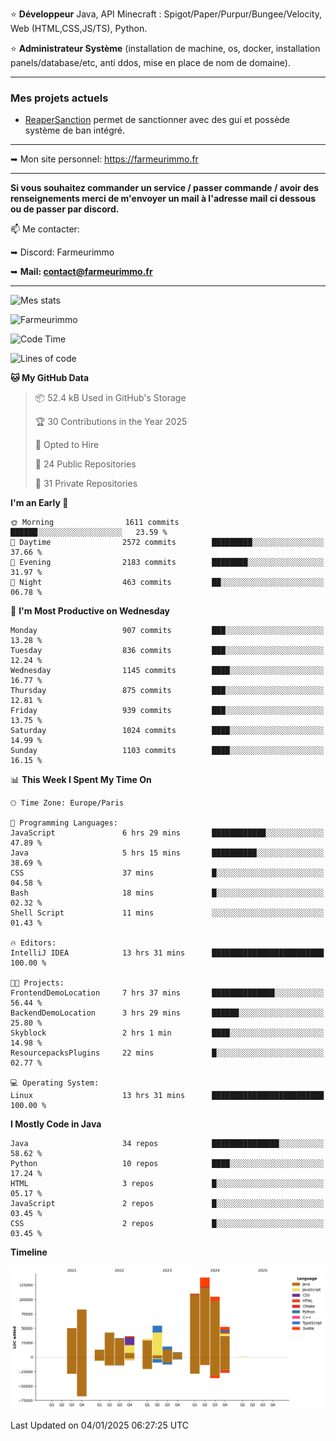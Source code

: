 ⭐ **Développeur** Java, API Minecraft : Spigot/Paper/Purpur/Bungee/Velocity, Web (HTML,CSS,JS/TS), Python.

⭐ **Administrateur Système** (installation de machine, os, docker, installation panels/database/etc, anti ddos, mise en place de nom de domaine).

---

### Mes projets actuels
- [ReaperSanction](https://www.spigotmc.org/resources/reapersanction.89580/) permet de sanctionner avec des gui et possède système de ban intégré.

---

➥ Mon site personnel: https://farmeurimmo.fr

---

**Si vous souhaitez commander un service / passer commande / avoir des renseignements merci de m'envoyer un mail à l'adresse mail ci dessous ou de passer par discord.**

📫 Me contacter:
 
   ➥ Discord: Farmeurimmo
   
   ➥ **Mail: contact@farmeurimmo.fr**

---

![Mes stats](https://github-readme-stats.farmeurimmo.fr/api?username=Farmeurimmo&count_private=true&show_icons=true&theme=radical)

<img src="https://komarev.com/ghpvc/?username=Farmeurimmo" alt="Farmeurimmo" />

<!--START_SECTION:waka-->
![Code Time](http://img.shields.io/badge/Code%20Time-1%2C746%20hrs%2022%20mins-blue)

![Lines of code](https://img.shields.io/badge/From%20Hello%20World%20I%27ve%20Written-776.9%20thousand%20lines%20of%20code-blue)

**🐱 My GitHub Data** 

> 📦 52.4 kB Used in GitHub's Storage 
 > 
> 🏆 30 Contributions in the Year 2025
 > 
> 💼 Opted to Hire
 > 
> 📜 24 Public Repositories 
 > 
> 🔑 31 Private Repositories 
 > 
**I'm an Early 🐤** 

```text
🌞 Morning                1611 commits        ██████░░░░░░░░░░░░░░░░░░░   23.59 % 
🌆 Daytime                2572 commits        █████████░░░░░░░░░░░░░░░░   37.66 % 
🌃 Evening                2183 commits        ████████░░░░░░░░░░░░░░░░░   31.97 % 
🌙 Night                  463 commits         ██░░░░░░░░░░░░░░░░░░░░░░░   06.78 % 
```
📅 **I'm Most Productive on Wednesday** 

```text
Monday                   907 commits         ███░░░░░░░░░░░░░░░░░░░░░░   13.28 % 
Tuesday                  836 commits         ███░░░░░░░░░░░░░░░░░░░░░░   12.24 % 
Wednesday                1145 commits        ████░░░░░░░░░░░░░░░░░░░░░   16.77 % 
Thursday                 875 commits         ███░░░░░░░░░░░░░░░░░░░░░░   12.81 % 
Friday                   939 commits         ███░░░░░░░░░░░░░░░░░░░░░░   13.75 % 
Saturday                 1024 commits        ████░░░░░░░░░░░░░░░░░░░░░   14.99 % 
Sunday                   1103 commits        ████░░░░░░░░░░░░░░░░░░░░░   16.15 % 
```


📊 **This Week I Spent My Time On** 

```text
🕑︎ Time Zone: Europe/Paris

💬 Programming Languages: 
JavaScript               6 hrs 29 mins       ████████████░░░░░░░░░░░░░   47.89 % 
Java                     5 hrs 15 mins       ██████████░░░░░░░░░░░░░░░   38.69 % 
CSS                      37 mins             █░░░░░░░░░░░░░░░░░░░░░░░░   04.58 % 
Bash                     18 mins             █░░░░░░░░░░░░░░░░░░░░░░░░   02.32 % 
Shell Script             11 mins             ░░░░░░░░░░░░░░░░░░░░░░░░░   01.43 % 

🔥 Editors: 
IntelliJ IDEA            13 hrs 31 mins      █████████████████████████   100.00 % 

🐱‍💻 Projects: 
FrontendDemoLocation     7 hrs 37 mins       ██████████████░░░░░░░░░░░   56.44 % 
BackendDemoLocation      3 hrs 29 mins       ██████░░░░░░░░░░░░░░░░░░░   25.80 % 
Skyblock                 2 hrs 1 min         ████░░░░░░░░░░░░░░░░░░░░░   14.98 % 
ResourcepacksPlugins     22 mins             █░░░░░░░░░░░░░░░░░░░░░░░░   02.77 % 

💻 Operating System: 
Linux                    13 hrs 31 mins      █████████████████████████   100.00 % 
```

**I Mostly Code in Java** 

```text
Java                     34 repos            ███████████████░░░░░░░░░░   58.62 % 
Python                   10 repos            ████░░░░░░░░░░░░░░░░░░░░░   17.24 % 
HTML                     3 repos             █░░░░░░░░░░░░░░░░░░░░░░░░   05.17 % 
JavaScript               2 repos             █░░░░░░░░░░░░░░░░░░░░░░░░   03.45 % 
CSS                      2 repos             █░░░░░░░░░░░░░░░░░░░░░░░░   03.45 % 
```



**Timeline**

![Lines of Code chart](https://raw.githubusercontent.com/Farmeurimmo/Farmeurimmo/main/assets/bar_graph.png)


 Last Updated on 04/01/2025 06:27:25 UTC
<!--END_SECTION:waka-->

